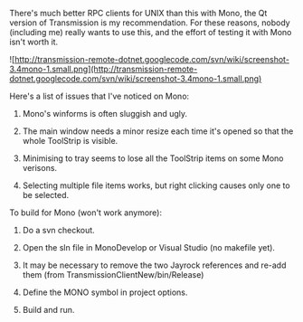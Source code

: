 There's much better RPC clients for UNIX than this with Mono, the Qt version of Transmission is my recommendation. For these reasons, nobody (including me) really wants to use this, and the effort of testing it with Mono isn't worth it.

![http://transmission-remote-dotnet.googlecode.com/svn/wiki/screenshot-3.4mono-1.small.png](http://transmission-remote-dotnet.googlecode.com/svn/wiki/screenshot-3.4mono-1.small.png)

Here's a list of issues that I've noticed on Mono:

1) Mono's winforms is often sluggish and ugly.

2) The main window needs a minor resize each time it's opened so that the whole ToolStrip is visible.

3) Minimising to tray seems to lose all the ToolStrip items on some Mono verisons.

4) Selecting multiple file items works, but right clicking causes only one to be selected.

To build for Mono (won't work anymore):

1) Do a svn checkout.

2) Open the sln file in MonoDevelop or Visual Studio (no makefile yet).

3) It may be necessary to remove the two Jayrock references and re-add them (from TransmissionClientNew/bin/Release)

4) Define the MONO symbol in project options.

5) Build and run.